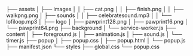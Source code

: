 ├── assets
│   ├── images
│   │   ├── cat.png
│   │   ├── finish.png
│   │   ├── walkpng.png
│   ├── sounds
│   │   ├── celebratesound.mp3
│   │   └── lofiloop.mp3
│   ├── logo
│       ├── pawprint128.png
│       ├── pawprint16.png
│       └── pawprint64.png
├── background
│   └── service-worker.js
├── content
│   ├── foreground.js
│   ├── animation.js
│   ├── sound.js
│   └── timer.js
├── popup
│   ├── popup.css
│   ├── popup.html
│   └── popup.js
├── manifest.json
└── styles
    ├── global.css
    └── popup.css

